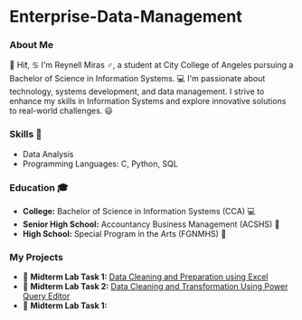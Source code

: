 # Enterprise-Data-Management

### About Me
👋 Hi❗, ♋ I'm Reynell Miras ♂️, a student at City College of Angeles pursuing a Bachelor of Science in Information Systems. 💻 I'm passionate about technology, systems development, and data management. I strive to enhance my skills in Information Systems and explore innovative solutions to real-world challenges. 😃

### Skills 💪
- Data Analysis
- Programming Languages: C, Python, SQL

### Education 🎓
- **College:** Bachelor of Science in Information Systems (CCA) 💻
- **Senior High School:** Accountancy Business Management (ACSHS) 🧾
- **High School:** Special Program in the Arts (FGNMHS) 🎨

### My Projects 
- 📂 **Midterm Lab Task 1:** [Data Cleaning and Preparation using Excel](https://github.com/ReynellMiras24-103/Enterprise-Data-Management/tree/9ecab0a36b6d6305b8069ee1c765bad0e28c3225/Midterm%20Lab%20Task%201)
- 📂 **Midterm Lab Task 2:** [Data Cleaning and Transformation Using Power Query Editor](https://github.com/ReynellMiras24-103/Enterprise-Data-Management/tree/f94f2d7a7a4f092c773e5ade4bcdf7591df36dad/Mid%20Term%20Lab%20Task%202)
- 📂 **Midterm Lab Task 1:** [](https://github.com/ReynellMiras24-103/Enterprise-Data-Management/blob/091633ab69b6995034ab7882f564dd5a3836553d/README.md)


